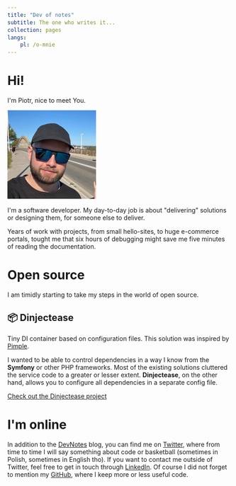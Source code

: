 ```yaml
---
title: "Dev of notes"
subtitle: The one who writes it...
collection: pages
langs:
    pl: /o-mnie
---
```


# Hi!
    
I'm Piotr, nice to meet You.

![Dev of notes](me.jpg "Dev of notes")
                                
I'm a software developer. My day-to-day job is about "delivering" solutions or designing them, for someone else to deliver. 
                                                                                     
Years of work with projects, from small hello-sites, to huge e-commerce portals, tought me that six hours of debugging might save me five minutes of reading the documentation.

# Open source

I am timidly starting to take my steps in the world of open source.

## 📦 Dinjectease

Tiny DI container based on configuration files. This solution was inspired by [Pimple](https://github.com/silexphp/Pimple).
                                                                                                                           
I wanted to be able to control dependencies in a way I know from the **Symfony** or other PHP frameworks.
Most of the existing solutions cluttered the service code to a greater or lesser extent. **Dinjectease**, on the other hand, allows you to configure all dependencies in a separate config file.

[Check out the Dinjectease project](https://github.com/rzeczkowskip/dinjectease)

# I'm online

In addition to the [DevNotes](https://devnotes.blog) blog, you can find me on [Twitter](https://twitter.com/rzeczkowskip), where from time to time I will say something about code or basketball (sometimes in Polish, sometimes in English tho).
If you want to contact me outside of Twitter, feel free to get in touch through [LinkedIn](https://www.linkedin.com/in/rzeczkowskip/).
Of course I did not forget to mention my [GitHub](https://github.com/rzeczkowskip), where I keep more or less useful code.
